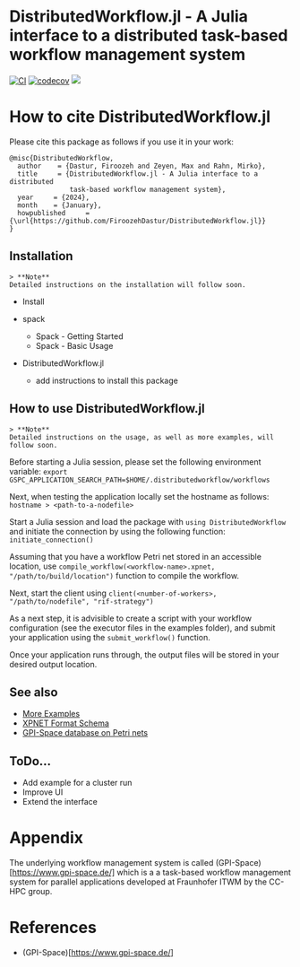 # DistributedWorkflow.jl - A Julia interface to a distributed task-based workflow management system

[![CI](https://github.com/FiroozehDastur/DistributedWorkflow.jl/actions/workflows/CI.yml/badge.svg)](https://github.com/FiroozehDastur/DistributedWorkflow.jl/actions/workflows/CI.yml)
[![codecov](https://codecov.io/gh/FiroozehDastur/DistributedWorkflow.jl/graph/badge.svg?token=9JIYL7YJYK)](https://codecov.io/gh/FiroozehDastur/DistributedWorkflow.jl)
[![](https://img.shields.io/badge/docs-stable-blue.svg)](http://bjack205.github.io/DistributedWorkflow.jl/dev)


# How to cite DistributedWorkflow.jl
Please cite this package as follows if you use it in your work:

```
@misc{DistributedWorkflow,
  author    = {Dastur, Firoozeh and Zeyen, Max and Rahn, Mirko},
  title     = {DistributedWorkflow.jl - A Julia interface to a distributed 
               task-based workflow management system},
  year     = {2024},
  month    = {January},
  howpublished     = {\url{https://github.com/FiroozehDastur/DistributedWorkflow.jl}}
}
```

## Installation
```
> **Note**
Detailed instructions on the installation will follow soon.
```

* Install 
* spack
  - Spack - Getting Started
  - Spack - Basic Usage

* DistributedWorkflow.jl
  - add instructions to install this package

## How to use DistributedWorkflow.jl
```
> **Note**
Detailed instructions on the usage, as well as more examples, will follow soon.
```

Before starting a Julia session, please set the following environment variable:
```export GSPC_APPLICATION_SEARCH_PATH=$HOME/.distributedworkflow/workflows```

Next, when testing the application locally set the hostname as follows:
```hostname > <path-to-a-nodefile>```

Start a Julia session and load the package with ```using DistributedWorkflow``` and initiate the connection by using the following function:
```initiate_connection()```

Assuming that you have a workflow Petri net stored in an accessible location, use ```compile_workflow(<workflow-name>.xpnet, "/path/to/build/location")``` function to compile the workflow.

Next, start the client using ```client(<number-of-workers>, "/path/to/nodefile", "rif-strategy")```

As a next step, it is advisible to create a script with your workflow configuration (see the executor files in the examples folder), and submit your application using the ```submit_workflow()``` function.

Once your application runs through, the output files will be stored in your desired output location.


## See also
* [More Examples]( ./examples)
* [XPNET Format Schema](https://github.com/cc-hpc-itwm/gpispace/blob/v23.06/share/xml/xsd/pnet.xsd)
* [GPI-Space database on Petri nets](https://github.com/cc-hpc-itwm/gpispace/tree/v23.06/share/doc/example)

## ToDo...
* Add example for a cluster run
* Improve UI
* Extend the interface 


# Appendix
The underlying workflow management system is called (GPI-Space)[https://www.gpi-space.de/] which is a a task-based workflow management system for parallel applications developed at Fraunhofer ITWM by the CC-HPC group.
# References
* (GPI-Space)[https://www.gpi-space.de/]
